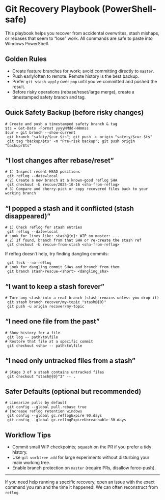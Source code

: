 # Git Recovery Playbook (PowerShell-safe)

This playbook helps you recover from accidental overwrites, stash mishaps, or rebases that seem to “lose” work. All commands are safe to paste into Windows PowerShell.

## Golden Rules
- Create feature branches for work; avoid committing directly to `master`.
- Push early/often to remote. Remote history is the best backup.
- Prefer `git stash apply` over `pop` until you’ve committed and pushed the result.
- Before risky operations (rebase/reset/large merge), create a timestamped safety branch and tag.

## Quick Safety Backup (before risky changes)
```
# Create and push a timestamped safety branch & tag
$ts = Get-Date -Format yyyyMMdd-HHmmss
$cur = git branch --show-current
 git branch "safety/$cur-$ts"; git push -u origin "safety/$cur-$ts"
 git tag "backup/$ts" -m "Pre-risk backup"; git push origin "backup/$ts"
```

## “I lost changes after rebase/reset”
```
# 1) Inspect recent HEAD positions
 git reflog --date=local
# 2) Create a new branch at a known-good reflog SHA
 git checkout -b rescue/2025-10-16 <sha-from-reflog>
# 3) Compare and cherry-pick or copy recovered files back to your working branch
```

## “I popped a stash and it conflicted (stash disappeared)”
```
# 1) Check reflog for stash entries
 git reflog --date=local
# Look for lines like: stash@{n}: WIP on master: ...
# 2) If found, branch from that SHA or re-create the stash ref
 git checkout -b rescue-from-stash <sha-from-reflog>
```

If reflog doesn’t help, try finding dangling commits:
```
 git fsck --no-reflog
# Look for dangling commit SHAs and branch from them
 git branch stash-rescue-<short> <dangling_sha>
```

## “I want to keep a stash forever”
```
# Turn any stash into a real branch (stash remains unless you drop it)
 git stash branch recover/my-topic "stash@{0}"
 git push -u origin recover/my-topic
```

## “I need one file from the past”
```
# Show history for a file
 git log -- path\to\file
# Restore that file at a specific commit
 git checkout <sha> -- path\to\file
```

## “I need only untracked files from a stash”
```
# Stage 3 of a stash contains untracked files
 git checkout "stash@{0}^3" -- .
```

## Safer Defaults (optional but recommended)
```
# Linearize pulls by default
 git config --global pull.rebase true
# Increase reflog retention windows
 git config --global gc.reflogExpire 90.days
 git config --global gc.reflogExpireUnreachable 30.days
```

## Workflow Tips
- Commit small WIP checkpoints; squash on the PR if you prefer a tidy history.
- Use `git worktree add` for large experiments without disturbing your main working tree.
- Enable branch protection on `master` (require PRs, disallow force-push).

---

If you need help running a specific recovery, open an issue with the exact command you ran and the time it happened. We can often reconstruct from `reflog`.
